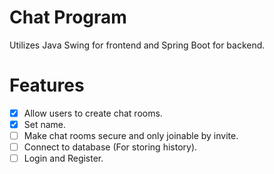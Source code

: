 # Chat Program
Utilizes Java Swing for frontend and Spring Boot for backend.

# Features
- [X] Allow users to create chat rooms.
- [X] Set name.
- [ ] Make chat rooms secure and only joinable by invite.
- [ ] Connect to database (For storing history).
- [ ] Login and Register.
